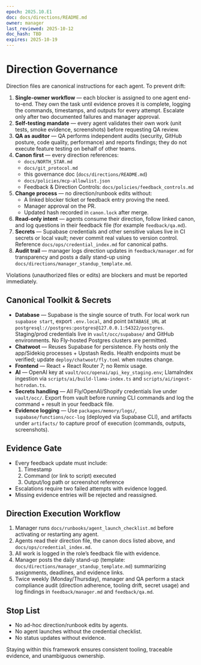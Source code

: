 ```yaml
---
epoch: 2025.10.E1
doc: docs/directions/README.md
owner: manager
last_reviewed: 2025-10-12
doc_hash: TBD
expires: 2025-10-19
---
```

# Direction Governance

Direction files are canonical instructions for each agent. To prevent drift:

1. **Single-owner workflow** — each blocker is assigned to one agent end-to-end. They own the task until evidence proves it is complete, logging the commands, timestamps, and outputs for every attempt. Escalate only after two documented failures and manager approval.
2. **Self-testing mandate** — every agent validates their own work (unit tests, smoke evidence, screenshots) before requesting QA review.
3. **QA as auditor** — QA performs independent audits (security, GitHub posture, code quality, performance) and reports findings; they do not execute feature testing on behalf of other teams.
4. **Canon first** — every direction references:
   - `docs/NORTH_STAR.md`
   - `docs/git_protocol.md`
   - this governance doc (`docs/directions/README.md`)
   - `docs/policies/mcp-allowlist.json`
   - Feedback & Direction Controls: `docs/policies/feedback_controls.md`
5. **Change process** — no direction/runbook edits without:
   - A linked blocker ticket or feedback entry proving the need.
   - Manager approval on the PR.
   - Updated hash recorded in `canon.lock` after merge.
6. **Read-only intent** — agents consume their direction, follow linked canon, and log questions in their feedback file (for example `feedback/qa.md`).
7. **Secrets** — Supabase credentials and other sensitive values live in CI secrets or local vault; never commit real values to version control. Reference `docs/ops/credential_index.md` for canonical paths.
8. **Audit trail** — manager logs direction updates in `feedback/manager.md` for transparency and posts a daily stand-up using `docs/directions/manager_standup_template.md`.

Violations (unauthorized files or edits) are blockers and must be reported immediately.

## Canonical Toolkit & Secrets
- **Database** — Supabase is the single source of truth. For local work run `supabase start`, export `.env.local`, and point `DATABASE_URL` at `postgresql://postgres:postgres@127.0.0.1:54322/postgres`. Staging/prod credentials live in `vault/occ/supabase/` and GitHub environments. No Fly-hosted Postgres clusters are permitted.
- **Chatwoot** — Reuses Supabase for persistence. Fly hosts only the app/Sidekiq processes + Upstash Redis. Health endpoints must be verified; update `deploy/chatwoot/fly.toml` when routes change.
- **Frontend** — React + React Router 7; no Remix usage.
- **AI** — OpenAI key at `vault/occ/openai/api_key_staging.env`; LlamaIndex ingestion via `scripts/ai/build-llama-index.ts` and `scripts/ai/ingest-hotrodan.ts`.
- **Secrets handling** — All Fly/OpenAI/Shopify credentials live under `vault/occ/`. Export from vault before running CLI commands and log the command + result in your feedback file.
- **Evidence logging** — Use `packages/memory/logs/`, `supabase/functions/occ-log` (deployed via Supabase CLI), and artifacts under `artifacts/` to capture proof of execution (commands, outputs, screenshots).

## Evidence Gate
- Every feedback update must include:
  1. Timestamp
  2. Command (or link to script) executed
  3. Output/log path or screenshot reference
- Escalations require two failed attempts with evidence logged.
- Missing evidence entries will be rejected and reassigned.

## Direction Execution Workflow
1. Manager runs `docs/runbooks/agent_launch_checklist.md` before activating or restarting any agent.
2. Agents read their direction file, the canon docs listed above, and `docs/ops/credential_index.md`.
3. All work is logged in the role’s feedback file with evidence.
4. Manager posts the daily stand-up (template: `docs/directions/manager_standup_template.md`) summarizing assignments, deadlines, and evidence links.
5. Twice weekly (Monday/Thursday), manager and QA perform a stack compliance audit (direction adherence, tooling drift, secret usage) and log findings in `feedback/manager.md` and `feedback/qa.md`.

## Stop List
- No ad-hoc direction/runbook edits by agents.
- No agent launches without the credential checklist.
- No status updates without evidence.

Staying within this framework ensures consistent tooling, traceable evidence, and unambiguous ownership.
